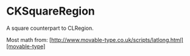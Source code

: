 # CKSquareRegion

A square counterpart to CLRegion.

Most math from: [http://www.movable-type.co.uk/scripts/latlong.html][movable-type]

[movable-type]: http://www.movable-type.co.uk/scripts/latlong.html
